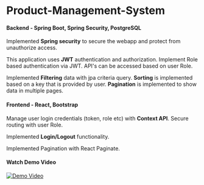 # Product-Management-System

#### Backend - Spring Boot, Spring Security, PostgreSQL

<p>
Implemented <strong>Spring security</strong> to secure the webapp and protect from unauthorize access.
</p>
<p>
This application uses <strong>JWT</strong> authentication and authorization. Implement Role based authentication via JWT. API's can be accessed based on user Role.
</p>
<p>
Implemented <strong>Filtering</strong> data with jpa criteria query. <strong>Sorting</strong> is implemented based on a key that is provided by user. <strong>Pagination</strong> is implemented to show data in multiple pages.
</p>

#### Frontend - React, Bootstrap
<p>
Manage user login credentials (token, role etc) with <strong>Context API</strong>. Secure routing with user Role.
</p>
<p>
Implemented <strong>Login/Logout</strong> functionality.
</p>
<p>
Implemented Pagination with React Paginate.
</p>

#### Watch Demo Video

[![Demo Video](https://img.youtube.com/vi/_s51920n75c/1.jpg)](https://www.youtube.com/watch?v=_s51920n75c)


